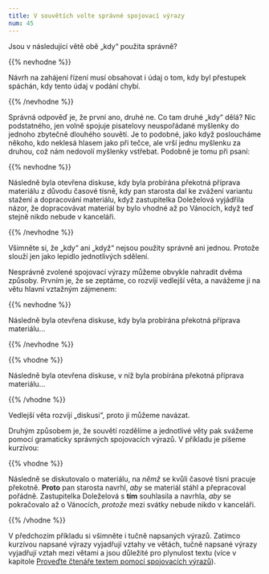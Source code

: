```yaml
---
title: V souvětích volte správné spojovací výrazy
num: 45
---
```

Jsou v následující větě obě „kdy“ použita správně?

{{% nevhodne %}}

Návrh na zahájení řízení musí obsahovat i údaj o tom, kdy byl přestupek spáchán, kdy tento údaj v podání chybí.

{{% /nevhodne %}}

Správná odpověď je, že první ano, druhé ne. Co tam druhé „kdy“ dělá? Nic podstatného, jen volně spojuje pisatelovy neuspořádané myšlenky do jednoho zbytečně dlouhého souvětí. Je to podobné, jako když posloucháme někoho, kdo neklesá hlasem jako při tečce, ale vrší jednu myšlenku za druhou, což nám nedovolí myšlenky vstřebat. Podobně je tomu při psaní:

{{% nevhodne %}}

Následně byla otevřena diskuse, kdy byla probírána překotná příprava materiálu z důvodu časové tísně, kdy pan starosta dal ke zvážení variantu stažení a dopracování materiálu, když zastupitelka Doleželová vyjádřila názor, že dopracovávat materiál by bylo vhodné až po Vánocích, když teď stejně nikdo nebude v kanceláři.

{{% /nevhodne %}}

Všimněte si, že „kdy“ ani „když“ nejsou použity správně ani jednou. Protože slouží jen jako lepidlo jednotlivých sdělení.

Nesprávně zvolené spojovací výrazy můžeme obvykle nahradit dvěma způsoby. Prvním je, že se zeptáme, co rozvíjí vedlejší věta, a navážeme ji na větu hlavní vztažným zájmenem:

{{% nevhodne %}}

Následně byla otevřena diskuse, kdy byla probírána překotná příprava materiálu…

{{% /nevhodne %}}

{{% vhodne %}}

Následně byla otevřena diskuse, v níž byla probírána překotná příprava materiálu…

{{% /vhodne %}}

Vedlejší věta rozvíjí „diskusi“, proto ji můžeme navázat.

Druhým způsobem je, že souvětí rozdělíme a jednotlivé věty pak svážeme pomocí gramaticky správných spojovacích výrazů. V příkladu je píšeme kurzívou:

{{% vhodne %}}

Následně se diskutovalo o materiálu, na *němž* se kvůli časové tísni pracuje překotně. **Proto** pan starosta navrhl, *aby* se materiál stáhl a přepracoval pořádně. Zastupitelka Doleželová s **tím** souhlasila a navrhla, *aby* se pokračovalo až o Vánocích, *protože* mezi svátky nebude nikdo v kanceláři.

{{% /vhodne %}}

V předchozím příkladu si všimněte i tučně napsaných výrazů. Zatímco kurzívou napsané výrazy vyjadřují vztahy ve větách, tučně napsané výrazy vyjadřují vztah mezi větami a jsou důležité pro plynulost textu (více v kapitole [Proveďte čtenáře textem pomocí spojovacích výrazů](https://www.ochrance.cz/srozumitelne/provedte_ctenare_textem_pomoci_spojovacich_vyrazu/)).
